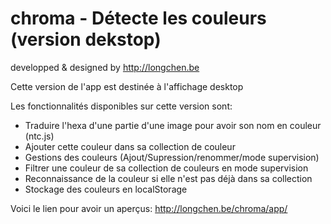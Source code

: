 # chroma - Détecte les couleurs (version dekstop)
developped & designed by http://longchen.be

Cette version de l'app est destinée à l'affichage desktop

Les fonctionnalités disponibles sur cette version sont:
- Traduire l'hexa d'une partie d'une image pour avoir son nom en couleur (ntc.js)
- Ajouter cette couleur dans sa collection de couleur
- Gestions des couleurs (Ajout/Supression/renommer/mode supervision)
- Filtrer une couleur de sa collection de couleurs en mode supervision
- Reconnaissance de la couleur si elle n'est pas déjà dans sa collection
- Stockage des couleurs en localStorage


Voici le lien pour avoir un aperçus: http://longchen.be/chroma/app/
